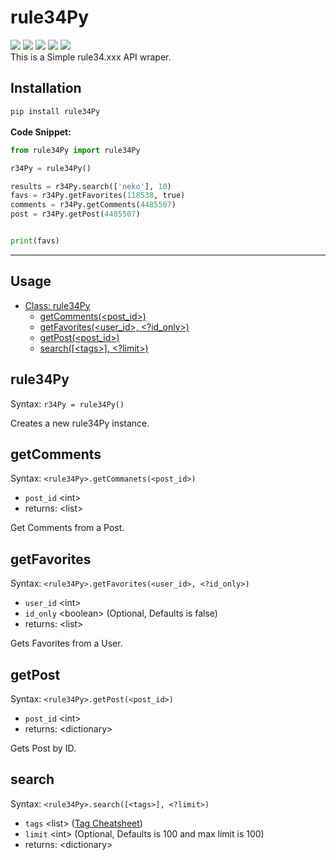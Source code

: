 # rule34Py
![](https://img.shields.io/pypi/status/rule34Py) ![](https://img.shields.io/pypi/format/rule34Py) ![](https://img.shields.io/pypi/v/rule34Py) ![](https://img.shields.io/github/license/b3yc0d3/rule34Py) ![](https://img.shields.io/github/languages/code-size/b3yc0d3/rule34Py)\
This is a Simple rule34.xxx API wraper.

## Installation
`pip install rule34Py`
\
\
**Code Snippet:**
```python
from rule34Py import rule34Py

r34Py = rule34Py()

results = r34Py.search(['neko'], 10)
favs = r34Py.getFavorites(118538, true)
comments = r34Py.getComments(4485507)
post = r34Py.getPost(4485507)


print(favs)
```

---

## Usage
- [Class: rule34Py](#rule34Py)
    - [getComments(<post_id>)](#getcomments)
    - [getFavorites(<user_id>, <?id_only>)](#getfavorites)
    - [getPost(<post_id>)](#getpost)
    - [search(\[\<tags>\], <?limit>)](#search)

## rule34Py
Syntax: `r34Py = rule34Py()`

Creates a new rule34Py instance.

## getComments
Syntax: `<rule34Py>.getCommanets(<post_id>)`
- `post_id` \<int>
- returns: \<list>

Get Comments from a Post.

## getFavorites
Syntax: `<rule34Py>.getFavorites(<user_id>, <?id_only>)`
- `user_id` \<int>
- `id_only` \<boolean> (Optional, Defaults is false)
- returns: \<list>

Gets Favorites from a User.

## getPost
Syntax: `<rule34Py>.getPost(<post_id>)`
- `post_id` \<int>
- returns: \<dictionary>

Gets Post by ID.

## search
Syntax: `<rule34Py>.search([<tags>], <?limit>)`
- `tags` \<list> ([Tag Cheatsheet](https://rule34.xxx/index.php?page=tags&s=list))
- `limit` \<int> (Optional, Defaults is 100 and max limit is 100)
- returns: \<dictionary>
